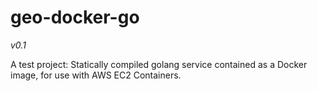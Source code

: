 # geo-docker-go

*v0.1*

A test project: Statically compiled golang service contained as a Docker image, for use with AWS EC2 Containers.